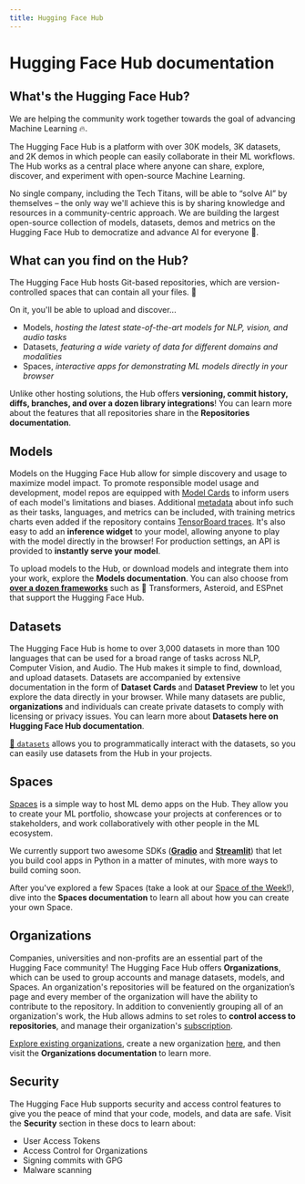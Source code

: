 ```yaml
---
title: Hugging Face Hub
---
```


<h1>Hugging Face Hub documentation</h1>

## What's the Hugging Face Hub?

We are helping the community work together towards the goal of advancing Machine Learning 🔥.

The Hugging Face Hub is a platform with over 30K models, 3K datasets, and 2K demos in which people can easily collaborate in their ML workflows. The Hub works as a central place where anyone can share, explore, discover, and experiment with open-source Machine Learning.

No single company, including the Tech Titans, will be able to “solve AI” by themselves – the only way we'll achieve this is by sharing knowledge and resources in a community-centric approach. We are building the largest open-source collection of models, datasets, demos and metrics on the Hugging Face Hub to democratize and advance AI for everyone 🚀.
## What can you find on the Hub?

The Hugging Face Hub hosts Git-based repositories, which are version-controlled spaces that can contain all your files. 💾

On it, you'll be able to upload and discover...

* Models, *hosting the latest state-of-the-art models for NLP, vision, and audio tasks*
* Datasets, *featuring a wide variety of data for different domains and modalities*
* Spaces, *interactive apps for demonstrating ML models directly in your browser*

Unlike other hosting solutions, the Hub offers **versioning, commit history, diffs, branches, and over a dozen library integrations**! You can learn more about the features that all repositories share in the **Repositories documentation**.

## Models
Models on the Hugging Face Hub allow for simple discovery and usage to maximize model impact. To promote responsible model usage and development, model repos are equipped with [Model Cards](TODO) to inform users of each model's limitations and biases. Additional [metadata](/docs/hub/model-repos#model-card-metadata) about info such as their tasks, languages, and metrics can be included, with training metrics charts even added if the repository contains [TensorBoard traces](https://huggingface.co/models?filter=tensorboard). It's also easy to add an **inference widget** to your model, allowing anyone to play with the model directly in the browser! For production settings, an API is provided to **instantly serve your model**.

To upload models to the Hub, or download models and integrate them into your work, explore the **Models documentation**. You can also choose from [**over a dozen frameworks**](/docs/hub/libraries) such as 🤗 Transformers, Asteroid, and ESPnet that support the Hugging Face Hub.

## Datasets
The Hugging Face Hub is home to over 3,000 datasets in more than 100 languages that can be used for a broad range of tasks across NLP, Computer Vision, and Audio. The Hub makes it simple to find, download, and upload datasets. Datasets are accompanied by extensive documentation in the form of **Dataset Cards** and **Dataset Preview** to let you explore the data directly in your browser. While many datasets are public, **organizations** and individuals can create private datasets to comply with licensing or privacy issues. You can learn more about **Datasets here on Hugging Face Hub documentation**.

[🤗 `datasets`](https://huggingface.co/docs/datasets/index) allows you to programmatically interact with the datasets, so you can easily use datasets from the Hub in your projects.

## Spaces
[Spaces](https://huggingface.co/spaces) is a simple way to host ML demo apps on the Hub. They allow you to create your ML portfolio, showcase your projects at conferences or to stakeholders, and work collaboratively with other people in the ML ecosystem.

We currently support two awesome SDKs (**[Gradio](https://gradio.app/)** and **[Streamlit](https://streamlit.io/)**) that let you build cool apps in Python in a matter of minutes, with more ways to build coming soon.

After you've explored a few Spaces (take a look at our [Space of the Week!](https://huggingface.co/spaces)), dive into the **Spaces documentation** to learn all about how you can create your own Space.


## Organizations
Companies, universities and non-profits are an essential part of the Hugging Face community! The Hugging Face Hub offers **Organizations**, which can be used to group accounts and manage datasets, models, and Spaces. An organization's repositories will be featured on the organization’s page and every member of the organization will have the ability to contribute to the repository. In addition to conveniently grouping all of an organization's work, the Hub allows admins to set roles to **control access to repositories**, and manage their organization's [subscription](https://huggingface.co/pricing).

[Explore existing organizations](https://huggingface.co/organizations), create a new organization [here](https://huggingface.co/organizations/new), and then visit the **Organizations documentation** to learn more.

## Security
The Hugging Face Hub supports security and access control features to give you the peace of mind that your code, models, and data are safe. Visit the **Security** section in these docs to learn about:
* User Access Tokens
* Access Control for Organizations
* Signing commits with GPG
* Malware scanning